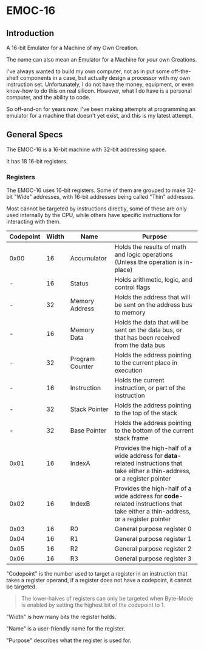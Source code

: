 # EMOC-16

## Introduction

A 16-bit Emulator for a Machine of my Own Creation.

The name can also mean an Emulator for a Machine for *your* own Creations.

I've always wanted to build my own computer, not as in put some off-the-shelf components in a case, but actually design a processor with my own instruction set.
Unfortunately, I do not have the money, equipment, or even know-how to do this on real silicon. However, what I do have is a personal computer, and the ability to code.

So off-and-on for years now, I've been making attempts at programming an emulator for a machine that doesn't yet exist, and this is my latest attempt.

## General Specs

The EMOC-16 is a 16-bit machine with 32-bit addressing space.

It has 18 16-bit registers.

### Registers

The EMOC-16 uses 16-bit registers. Some of them are grouped to make 32-bit "Wide" addresses, with 16-bit addresses being called "Thin" addresses.

Most cannot be targeted by instructions directly, some of these are only used internally by the CPU, while others have specific instructions for interacting with them.

| Codepoint   | Width | Name            | Purpose                                                                                                                           |
| ----------- | ----- | --------------- | --------------------------------------------------------------------------------------------------------------------------------- |
| 0x00        | 16    | Accumulator     | Holds the results of math and logic operations (Unless the operation is in-place)                                                 |
| -           | 16    | Status          | Holds arithmetic, logic, and control flags                                                                                        |
| -           | 32    | Memory Address  | Holds the address that will be sent on the address bus to memory                                                                  |
| -           | 16    | Memory Data     | Holds the data that will be sent on the data bus, or that has been received from the data bus                                     |
| -           | 32    | Program Counter | Holds the address pointing to the current place in execution                                                                      |
| -           | 16    | Instruction     | Holds the current instruction, or part of the instruction                                                                         |
| -           | 32    | Stack Pointer   | Holds the address pointing to the top of the stack                                                                                |
| -           | 32    | Base Pointer    | Holds the address pointing to the bottom of the current stack frame                                                               |
| 0x01        | 16    | IndexA          | Provides the high-half of a wide address for **data**-related instructions that take either a thin-address, or a register pointer |
| 0x02        | 16    | IndexB          | Provides the high-half of a wide address for **code**-related instructions that take either a thin-address, or a register pointer |
| 0x03        | 16    | R0              | General purpose register 0                                                                                                        |
| 0x04        | 16    | R1              | General purpose register 1                                                                                                        |
| 0x05        | 16    | R2              | General purpose register 2                                                                                                        |
| 0x06        | 16    | R3              | General purpose register 3                                                                                                        |

"Codepoint" is the number used to target a register in an instruction that takes a register operand, if a register does not have a codepoint, it cannot be targeted.

> The lower-halves of registers can only be targeted when Byte-Mode is enabled by setting the highest bit of the codepoint to 1.

"Width" is how many bits the register holds.

"Name" is a user-friendly name for the register.

"Purpose" describes what the register is used for.